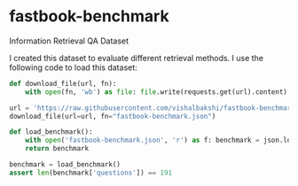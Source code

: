 # fastbook-benchmark
Information Retrieval QA Dataset

I created this dataset to evaluate different retrieval methods. I use the following code to load this dataset:

```python
def download_file(url, fn): 
    with open(fn, 'wb') as file: file.write(requests.get(url).content)

url = 'https://raw.githubusercontent.com/vishalbakshi/fastbook-benchmark/refs/heads/main/fastbook-benchmark.json'
download_file(url=url, fn="fastbook-benchmark.json")

def load_benchmark():
    with open('fastbook-benchmark.json', 'r') as f: benchmark = json.load(f)
    return benchmark

benchmark = load_benchmark()
assert len(benchmark['questions']) == 191
```


